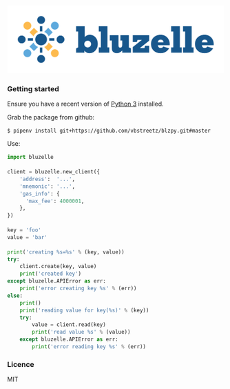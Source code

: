 ![](https://raw.githubusercontent.com/bluzelle/api/master/source/images/Bluzelle%20-%20Logo%20-%20Big%20-%20Colour.png)

### Getting started

Ensure you have a recent version of [Python 3](https://www.python.org/) installed.

Grab the package from github:

    $ pipenv install git+https://github.com/vbstreetz/blzpy.git#master

Use:

```python
import bluzelle

client = bluzelle.new_client({
    'address':  '...',
    'mnemonic': '...',
    'gas_info': {
      'max_fee': 4000001,
    },
})

key = 'foo'
value = 'bar'

print('creating %s=%s' % (key, value))
try:
    client.create(key, value)
    print('created key')
except bluzelle.APIError as err:
    print('error creating key %s' % (err))
else:
	print()
	print('reading value for key(%s)' % (key))
	try:
	    value = client.read(key)
	    print('read value %s' % (value))
	except bluzelle.APIError as err:
	    print('error reading key %s' % (err))

```

### Licence

MIT
